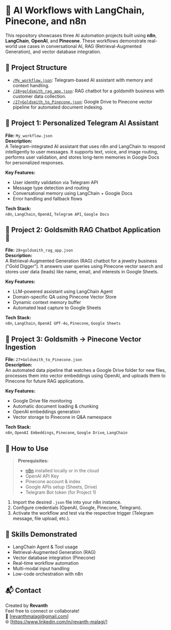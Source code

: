 # 🤖 AI Workflows with LangChain, Pinecone, and n8n

This repository showcases three AI automation projects built using **n8n**, **LangChain**, **OpenAI**, and **Pinecone**. These workflows demonstrate real-world use cases in conversational AI, RAG (Retrieval-Augmented Generation), and vector database integration.

## 📁 Project Structure

- [`/My_workflow.json`](./My_workflow.json): Telegram-based AI assistant with memory and context handling.
- [`/28+goldsmith_rag_app.json`](./28+goldsmith_rag_app.json): RAG chatbot for a goldsmith business with customer data collection.
- [`/27+Goldsmith_to_Pinecone.json`](./27+Goldsmith_to_Pinecone.json): Google Drive to Pinecone vector pipeline for automated document indexing.

## 🔸 Project 1: Personalized Telegram AI Assistant

**File:** `My_workflow.json`  
**Description:**  
A Telegram-integrated AI assistant that uses n8n and LangChain to respond intelligently to user messages. It supports text, voice, and image routing, performs user validation, and stores long-term memories in Google Docs for personalized responses.

**Key Features:**
- User identity validation via Telegram API
- Message type detection and routing
- Conversational memory using LangChain + Google Docs
- Error handling and fallback flows

**Tech Stack:**  
`n8n`, `LangChain`, `OpenAI`, `Telegram API`, `Google Docs`


## 🔸 Project 2: Goldsmith RAG Chatbot Application 💍

**File:** `28+goldsmith_rag_app.json`  
**Description:**  
A Retrieval-Augmented Generation (RAG) chatbot for a jewelry business ("Gold Digger"). It answers user queries using Pinecone vector search and stores user data (leads) like name, email, and interests in Google Sheets.

**Key Features:**
- LLM-powered assistant using LangChain Agent
- Domain-specific QA using Pinecone Vector Store
- Dynamic context memory buffer
- Automated lead capture to Google Sheets

**Tech Stack:**  
`n8n`, `LangChain`, `OpenAI GPT-4o`, `Pinecone`, `Google Sheets`

## 🔸 Project 3: Goldsmith → Pinecone Vector Ingestion

**File:** `27+Goldsmith_to_Pinecone.json`  
**Description:**  
An automated data pipeline that watches a Google Drive folder for new files, processes them into vector embeddings using OpenAI, and uploads them to Pinecone for future RAG applications.

**Key Features:**
- Google Drive file monitoring
- Automatic document loading & chunking
- OpenAI embeddings generation
- Vector storage to Pinecone in Q&A namespace

**Tech Stack:**  
`n8n`, `OpenAI Embeddings`, `Pinecone`, `Google Drive`, `LangChain`


## 🚀 How to Use

> **Prerequisites:**
> - [n8n](https://n8n.io/) installed locally or in the cloud
> - OpenAI API Key
> - Pinecone account & index
> - Google APIs setup (Sheets, Drive)
> - Telegram Bot token (for Project 1)

1. Import the desired `.json` file into your n8n instance.
2. Configure credentials (OpenAI, Google, Pinecone, Telegram).
3. Activate the workflow and test via the respective trigger (Telegram message, file upload, etc.).


## 🧠 Skills Demonstrated

- LangChain Agent & Tool usage
- Retrieval-Augmented Generation (RAG)
- Vector database integration (Pinecone)
- Real-time workflow automation
- Multi-modal input handling
- Low-code orchestration with n8n

## 📬 Contact

Created by **Revanth**  
Feel free to connect or collaborate!  
📧 [revanthmalagi@gmail.com]  
🌐 [https://www.linkedin.com/in/revanth-malagi/]

